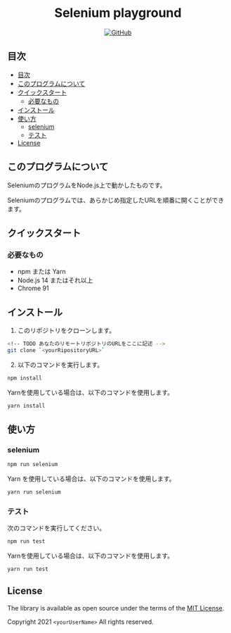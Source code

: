 <h1 align="center">Selenium playground</h1>

<!-- TODO https://shields.io/category/license　のサイトでバッジを作れます。 -->
<div align="center"><a href="https://opensource.org/licenses/MIT"><img alt="GitHub" src="https://img.shields.io/github/license/SARDONYX-sard/nodejs-website-autorun-set"></a>
</div>

## 目次

<!-- TOC depthFrom:2 -->

- [目次](#目次)
- [このプログラムについて](#このプログラムについて)
- [クイックスタート](#クイックスタート)
  - [必要なもの](#必要なもの)
- [インストール](#インストール)
- [使い方](#使い方)
  - [selenium](#selenium)
  - [テスト](#テスト)
- [License](#license)

<!-- /TOC -->

## このプログラムについて

SeleniumのプログラムをNode.js上で動かしたものです。

Seleniumのプログラムでは、あらかじめ指定したURLを順番に開くことができます。

## クイックスタート

### 必要なもの

* npm または Yarn
* Node.js 14 またはそれ以上
* Chrome 91


## インストール

1. このリポジトリをクローンします。

```sh
<!-- TODO あなたのリモートリポジトリのURLをここに記述 -->
git clone `<yourRipositoryURL>`
```


2. 以下のコマンドを実行します。

```sh
npm install
```

Yarnを使用している場合は、以下のコマンドを使用します。

```sh
yarn install
```

## 使い方

### selenium

```sh
npm run selenium
```

Yarn を使用している場合は、以下のコマンドを使用します。

```sh
yarn run selenium
```

### テスト

次のコマンドを実行してください。

```sh
npm run test
```

Yarnを使用している場合は、以下のコマンドを使用します。

```sh
yarn run test
```

## License

The library is available as open source under the terms of the [MIT License](http://opensource.org/licenses/MIT).

<!-- TODO あなたのユーザ―ネームを記述 -->
Copyright 2021 `<yourUserName>` All rights reserved.
